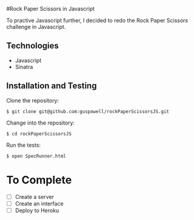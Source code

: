 #Rock Paper Scissors in Javascript

To practive Javascript further, I decided to redo the Rock Paper Scissors challenge in Javascript.

## Technologies
- Javascript
- Sinatra

## Installation and Testing
Clone the repository:
```
$ git clone git@github.com:guspowell/rockPaperScissorsJS.git
```
Change into the repository:
```
$ cd rockPaperScissorsJS
```
Run the tests:
```
$ open SpecRunner.html
```
# To Complete
- [ ] Create a server
- [ ] Create an interface
- [ ] Deploy to Heroku
